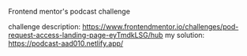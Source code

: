 Frontend mentor's podcast challenge

challenge description: https://www.frontendmentor.io/challenges/pod-request-access-landing-page-eyTmdkLSG/hub
my solution: https://podcast-aad010.netlify.app/
